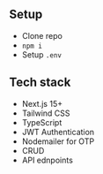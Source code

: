 ## Setup

- Clone repo
- `npm i`
- Setup `.env`

## Tech stack

- Next.js 15+
- Tailwind CSS
- TypeScript
- JWT Authentication
- Nodemailer for OTP
- CRUD
- API ednpoints